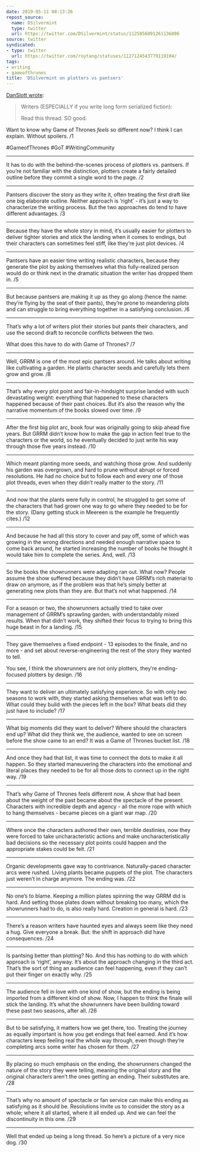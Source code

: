 ```yaml
---
date: 2019-05-11 08:13:26
repost_source:
  name: DSilvermint
  type: twitter
  url: https://twitter.com/DSilvermint/status/1125856091261136896
source: twitter
syndicated:
- type: twitter
  url: https://twitter.com/roytang/statuses/1127124543779119104/
tags:
- writing
- gameofthrones
title: 'DSilvermint on plotters vs pantsers'
---
```


[DanSlott wrote](https://twitter.com/DanSlott/statuses/1127116602229579776/):

> Writers (ESPECIALLY if you write long form serialized fiction):
> 
> Read this thread. SO good. 
>

Want to know why Game of Thrones *feels* so different now? I think I can explain. Without spoilers.  /1

#GameofThrones #GoT #WritingCommunity

---

It has to do with the behind-the-scenes process of plotters vs. pantsers. If you’re not familiar with the distinction, plotters create a fairly detailed outline before they commit a single word to the page.  /2

---

Pantsers discover the story as they write it, often treating the first draft like one big elaborate outline. Neither approach is ‘right’ - it’s just a way to characterize the writing process. But the two approaches do tend to have different advantages.  /3

---

Because they have the whole story in mind, it’s usually easier for plotters to deliver tighter stories and stick the landing when it comes to endings, but their characters can sometimes feel stiff, like they’re just plot devices.  /4

---

Pantsers have an easier time writing realistic characters, because they generate the plot by asking themselves what this fully-realized person would do or think next in the dramatic situation the writer has dropped them in.  /5

---

But because pantsers are making it up as they go along (hence the name: they’re flying by the seat of their pants), they’re prone to meandering plots and can struggle to bring everything together in a satisfying conclusion.  /6

---

That’s why a lot of writers plot their stories but pants their characters, and use the second draft to reconcile conflicts between the two.



What does this have to do with Game of Thrones?  /7

---

Well, GRRM is one of the most epic pantsers around. He talks about writing like cultivating a garden. He plants character seeds and carefully lets them grow and grow.  /8

---

That’s why every plot point and fair-in-hindsight surprise landed with such devastating weight: everything that happened to these characters happened because of their past choices. But it’s also the reason why the narrative momentum of the books slowed over time.  /9

---

After the first big plot arc, book four was originally going to skip ahead five years. But GRRM didn’t know how to make the gap in action feel true to the characters or the world, so he eventually decided to just write his way through those five years instead.  /10

---

Which meant planting more seeds, and watching those grow. And suddenly his garden was overgrown, and hard to prune without abrupt or forced resolutions. He had no choice but to follow each and every one of those plot threads, even when they didn’t really matter to the story.  /11

---

And now that the plants were fully in control, he struggled to get some of the characters that had grown one way to go where they needed to be for the story. (Dany getting stuck in Meereen is the example he frequently cites.)  /12

---

And because he had all this story to cover and pay off, some of which was growing in the wrong directions and needed enough narrative space to come back around, he started increasing the number of books he thought it would take him to complete the series. And, well.  /13

---

So the books the showrunners were adapting ran out. What now? People assume the show suffered because they didn’t have GRRM’s rich material to draw on anymore, as if the problem was that he’s simply better at generating new plots than they are. But that’s not what happened.  /14

---

For a season or two, the showrunners actually tried to take over management of GRRM’s sprawling garden, with understandably mixed results. When that didn’t work, they shifted their focus to trying to bring this huge beast in for a landing.  /15

---

They gave themselves a fixed endpoint - 13 episodes to the finale, and no more - and set about reverse-engineering the rest of the story they wanted to tell.



You see, I think the showrunners are not only plotters, they’re ending-focused plotters by design.  /16

---

They want to deliver an ultimately satisfying experience. So with only two seasons to work with, they started asking themselves what was left to do. What could they build with the pieces left in the box? What beats did they just have to include?  /17

---

What big moments did they want to deliver? Where should the characters end up? What did they think we, the audience, wanted to see on screen before the show came to an end? It was a Game of Thrones bucket list.  /18

---

And once they had that list, it was time to connect the dots to make it all happen. So they started maneuvering the characters into the emotional and literal places they needed to be for all those dots to connect up in the right way.  /19

---

That’s why Game of Thrones feels different now. A show that had been about the weight of the past became about the spectacle of the present. Characters with incredible depth and agency - all the more rope with which to hang themselves - became pieces on a giant war map.  /20

---

Where once the characters authored their own, terrible destinies, now they were forced to take uncharacteristic actions and make uncharacteristically bad decisions so the necessary plot points could happen and the appropriate stakes could be felt.  /21

---

Organic developments gave way to contrivance. Naturally-paced character arcs were rushed. Living plants became puppets of the plot. The characters just weren’t in charge anymore. The ending was.  /22

---

No one’s to blame. Keeping a million plates spinning the way GRRM did is hard. And setting those plates down without breaking too many, which the showrunners had to do, is also really hard. Creation in general is hard.  /23

---

There’s a reason writers have haunted eyes and always seem like they need a hug. Give everyone a break. But: the shift in approach did have consequences.  /24

---

Is pantsing better than plotting? No. And this has nothing to do with which approach is ‘right’, anyway. It’s about the approach changing in the third act. That’s the sort of thing an audience can feel happening, even if they can’t put their finger on exactly why.  /25

---

The audience fell in love with one kind of show, but the ending is being imported from a different kind of show. Now, I happen to think the finale will stick the landing. It’s what the showrunners have been building toward these past two seasons, after all.  /26

---

But to be satisfying, it matters how we get there, too. Treating the journey as equally important is how you get endings that feel earned. And it’s how characters keep feeling real the whole way through, even though they’re completing arcs some writer has chosen for them.  /27

---

By placing so much emphasis on the ending, the showrunners changed the nature of the story they were telling, meaning the original story and the original characters aren’t the ones getting an ending. Their substitutes are.  /28

---

That’s why no amount of spectacle or fan service can make this ending as satisfying as it should be. Resolutions invite us to consider the story as a whole; where it all started, where it all ended up. And we can feel the discontinuity in this one.  /29

---

Well that ended up being a long thread. So here’s a picture of a very nice dog.  /30